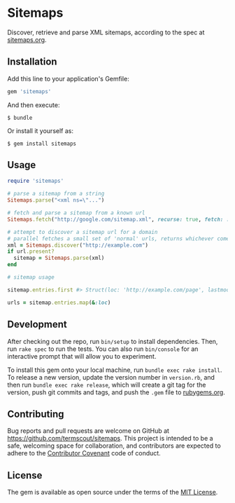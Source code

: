 # Sitemaps

Discover, retrieve and parse XML sitemaps, according to the spec at [sitemaps.org](http://sitemaps.org).

## Installation

Add this line to your application's Gemfile:

```ruby
gem 'sitemaps'
```

And then execute:

    $ bundle

Or install it yourself as:

    $ gem install sitemaps

## Usage

```ruby
require 'sitemaps'

# parse a sitemap from a string
Sitemaps.parse("<xml ns=\"...")

# fetch and parse a sitemap from a known url
Sitemaps.fetch("http://google.com/sitemap.xml", recurse: true, fetch: :builtin)

# attempt to discover a sitemap url for a domain
# parallel fetches a small set of 'normal' urls, returns whichever comes back first, most likely only one.
xml = Sitemaps.discover("http://example.com")
if url.present?
  sitemap = Sitemaps.parse(xml)
end

# sitemap usage

sitemap.entries.first #> Struct(loc: 'http://example.com/page', lastmod: DateTime.utc, changefreq: :monthly, priority: 0.5)

urls = sitemap.entries.map(&:loc)
```

## Development

After checking out the repo, run `bin/setup` to install dependencies. Then, run `rake spec` to run the tests. You can also run `bin/console` for an interactive prompt that will allow you to experiment.

To install this gem onto your local machine, run `bundle exec rake install`. To release a new version, update the version number in `version.rb`, and then run `bundle exec rake release`, which will create a git tag for the version, push git commits and tags, and push the `.gem` file to [rubygems.org](https://rubygems.org).

## Contributing

Bug reports and pull requests are welcome on GitHub at https://github.com/termscout/sitemaps. This project is intended to be a safe, welcoming space for collaboration, and contributors are expected to adhere to the [Contributor Covenant](http://contributor-covenant.org) code of conduct.

## License

The gem is available as open source under the terms of the [MIT License](http://opensource.org/licenses/MIT).
